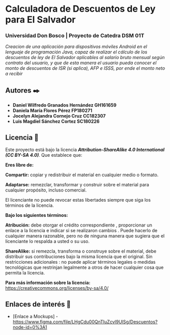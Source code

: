 # Calculadora de Descuentos de Ley para El Salvador
### Universidad Don Bosco | Proyecto de Catedra DSM 01T
_Creacion de una aplicación para dispositivos móviles Android en el lenguaje de programación Java, capaz de realizar el cálculo de los descuentos de ley de El Salvador aplicables al salario bruto mensual según contrato del usuario, y que de esta manera el usuario pueda conocer el monto de descuentos de ISR (si aplica), AFP e ISSS, por ende el monto neto a recibir_

## Autores ✒️
* **Daniel Wilfredo Granados Hernández   GH161659**
* **Daniela María Flores Pérez           FP180271**
* **Jocelyn Alejandra Cornejo Cruz       CC182307**
* **Luis Magdiel Sánchez Cortez          SC180226**

## Licencia :page_facing_up: 
Este proyecto está bajo la licencia **_Attribution-ShareAlike 4.0 International (CC BY-SA 4.0)_**.
Que establece que:

**Eres libre de:**

**Compartir:** copiar y redistribuir el material en cualquier medio o formato.

**Adaptarse:** remezclar, transformar y construir sobre el material para cualquier propósito, incluso comercial.

El licenciante no puede revocar estas libertades siempre que siga los términos de la licencia.

**Bajo los siguientes términos:**

**Atribución:** debe otorgar el crédito correspondiente , proporcionar un enlace a la licencia e indicar si se realizaron cambios . Puede hacerlo de cualquier manera razonable, pero no de ninguna manera que sugiera que el licenciante lo respalda a usted o su uso.

**ShareAlike:** si remezcla, transforma o construye sobre el material, debe distribuir sus contribuciones bajo la misma licencia que el original.
Sin restricciones adicionales : no puede aplicar términos legales o medidas tecnológicas que restrinjan legalmente a otros de hacer cualquier cosa que permita la licencia.

**Para más información sobre la licencia:** https://creativecommons.org/licenses/by-sa/4.0/

## Enlaces de interés 👀
* [Enlace a Mockups] - https://www.figma.com/file/LHgCdu00QnTIuZcvl9UlSg/Descuentos?node-id=0%3A1
